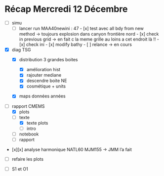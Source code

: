 # Récap Mercredi 12 Décembre


- [ ] simu
	- [ ]  lancer run MAA40newini : 47
			- [x] test avec all bdy from new method -> toujours explosion dans canyon frontière nord
			- [x] check in previous grid -> en fait c la meme grille au loins a cet endroit là !!
			- [x] check ini 
			- [x] modify bathy
			- [ ] relance -> en cours

- [x] diag TSG
	- [x] distribution 3 grandes boites
		- [x] amélioration hist
		- [x] rajouter mediane
		- [x] descendre boite NE
		- [x] cosmétique + units
	- [x] maps données années 


- [ ] rapport CMEMS
	- [x] plots
	- [ ] texte
		- [x] texte plots
		- [ ] intro
	- [ ] notebook
	- [ ] rapport

- [x][x] analyse harmonique NATL60 MJM155 -> JMM l’a fait
- [ ] refaire les plots
- [ ] S1 et O1  


